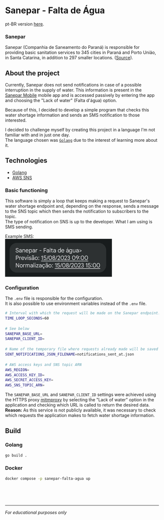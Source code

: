 # Sanepar - Falta de Água

pt-BR version [here](README.md).

### Sanepar
Sanepar (Companhia de Saneamento do Paraná) is responsible for providing basic sanitation services to 345 cities in Paraná and Porto União, in Santa Catarina, in addition to 297 smaller locations. ([Source](https://site.sanepar.com.br/a-sanepar/perfil)).

## About the project
Currently, Sanepar does not send notifications in case of a possible interruption in the supply of water. This information is present in the [Sanepar Mobile](https://play.google.com/store/apps/details?id=br.com.sanepar.saneparmobile) mobile app and is accessed passively by entering the app and choosing the "Lack of water" (Falta d'água) option.

Because of this, I decided to develop a simple program that checks this water shortage information and sends an SMS notification to those interested.

I decided to challenge myself by creating this project in a language I'm not familiar with and in just one day.<br>
The language chosen was [`Golang`](https://go.dev/) due to the interest of learning more about it.

## Technologies
- [Golang](https://go.dev/)
- [AWS SNS](https://aws.amazon.com/sns/)

### Basic functioning
This software is simply a loop that keeps making a request to Sanepar's water shortage endpoint and, depending on the response, sends a message to the SNS topic which then sends the notification to subscribers to the topic. <br>
The type of notification on SNS is up to the developer. What I am using is SMS sending.

Example SMS:<br>
<img src="img/sms.png" width="350px" />

### Configuration
The `.env` file is responsible for the configuration.<br>
It is also possible to use environment variables instead of the `.env` file.

```bash
# Interval with which the request will be made on the Sanepar endpoint. Default: 60 seconds
TIME_LOOP_SECONDS=60

# See below
SANEPAR_BASE_URL= 
SANEPAR_CLIENT_ID=

# Name of the temporary file where requests already made will be saved
SENT_NOTIFICATIONS_JSON_FILENAME=notifications_sent_at.json 

# AWS access keys and SNS topic ARN
AWS_REGION=
AWS_ACCESS_KEY_ID=
AWS_SECRET_ACCESS_KEY=
AWS_SNS_TOPIC_ARN=
```
The `SANEPAR_BASE_URL` and `SANEPAR_CLIENT_ID` settings were achieved using the HTTPS proxy [mitmproxy](https://mitmproxy.org/) by selecting the "Lack of water" option in the application and checking which URL is called to return the desired data.<br>
__Reason:__ As this service is not publicly available, it was necessary to check which requests the application makes to fetch water shortage information.

## Build
### Golang
```bash
go build .
```
### Docker
```bash
docker compose -p sanepar-falta-agua up
```

<br>
<br>
<br>

___
_For educational purposes only_
